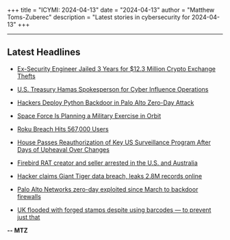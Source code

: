 +++
title = "ICYMI: 2024-04-13"
date = "2024-04-13"
author = "Matthew Toms-Zuberec"
description = "Latest stories in cybersecurity for 2024-04-13"
+++

---------------------------------------------------------------------------
## Latest Headlines
- [Ex-Security Engineer Jailed 3 Years for $12.3 Million Crypto Exchange Thefts](https://thehackernews.com/2024/04/ex-security-engineer-jailed-3-years-for.html)

- [U.S. Treasury Hamas Spokesperson for Cyber Influence Operations](https://thehackernews.com/2024/04/us-treasury-hamas-spokesperson-for.html)

- [Hackers Deploy Python Backdoor in Palo Alto Zero-Day Attack](https://thehackernews.com/2024/04/hackers-deploy-python-backdoor-in-palo.html)

- [Space Force Is Planning a Military Exercise in Orbit](https://www.wired.com/story/space-force-military-exercise-satellite/)

- [Roku Breach Hits 567,000 Users](https://www.wired.com/story/roku-breach-hits-567000-users/)

- [House Passes Reauthorization of Key US Surveillance Program After Days of Upheaval Over Changes](https://www.securityweek.com/house-passes-reauthorization-of-key-us-surveillance-program-after-days-of-upheaval-over-changes/)

- [Firebird RAT creator and seller arrested in the U.S. and Australia](https://www.bleepingcomputer.com/news/security/firebird-rat-creator-and-seller-arrested-in-the-us-and-australia/)

- [Hacker claims Giant Tiger data breach, leaks 2.8M records online](https://www.bleepingcomputer.com/news/security/hacker-claims-giant-tiger-data-breach-leaks-28m-records-online/)

- [Palo Alto Networks zero-day exploited since March to backdoor firewalls](https://www.bleepingcomputer.com/news/security/palo-alto-networks-zero-day-exploited-since-march-to-backdoor-firewalls/)

- [UK flooded with forged stamps despite using barcodes — to prevent just that](https://www.bleepingcomputer.com/news/security/uk-flooded-with-forged-stamps-despite-using-barcodes-to-prevent-just-that/)

**-- MTZ**
